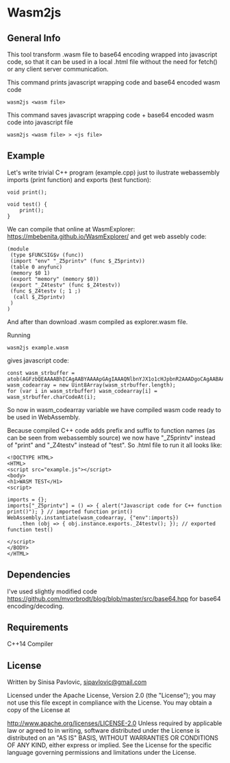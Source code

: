 
Wasm2js
=======

General Info
------------

This tool transform .wasm file to base64 encoding wrapped into javascript code, so that it can be used in a local .html file without the need for fetch() or any client server communication.

This command prints javascript wrapping code and base64 encoded wasm code

```
wasm2js <wasm file>
```

This command saves javascript wrapping code + base64 encoded wasm code into javascript file

```
wasm2js <wasm file> > <js file>
```

Example
-------

Let's write trivial C++ program (example.cpp) just to ilustrate webassembly imports (print function) and exports (test function):

```
void print();

void test() {
	print();
}
```

We can compile that online at WasmExplorer: https://mbebenita.github.io/WasmExplorer/ and get web assebly code:

```
(module
 (type $FUNCSIG$v (func))
 (import "env" "_Z5printv" (func $_Z5printv))
 (table 0 anyfunc)
 (memory $0 1)
 (export "memory" (memory $0))
 (export "_Z4testv" (func $_Z4testv))
 (func $_Z4testv (; 1 ;)
  (call $_Z5printv)
 )
)
```

And after than download .wasm compiled as explorer.wasm file.

Running 

```
wasm2js example.wasm 
```

gives javascript code:

```
const wasm_strbuffer = atob(AGFzbQEAAAABhICAgAABYAAAApGAgIAAAQNlbnYJX1o1cHJpbnR2AAADgoCAgAABAASEgICAAAFwAAAFg4CAgAABAAEGgYCAgAAAB5WAgIAAAgZtZW1vcnkCAAhfWjR0ZXN0dgABCoqAgIAAAYSAgIAAABAACw==);
wasm_codearray = new Uint8Array(wasm_strbuffer.length);
for (var i in wasm_strbuffer) wasm_codearray[i] = wasm_strbuffer.charCodeAt(i);
```

So now in wasm_codearray variable we have compiled wasm code ready to be used in WebAssembly.

Because compiled C++ code adds prefix and suffix to function names (as can be seen from webassembly source) we now have "_Z5printv" instead of "print" and "_Z4testv" instead of "test". So .html file to run it all looks like:

```
<!DOCTYPE HTML>
<HTML>
<script src="example.js"></script>
<body>
<h1>WASM TEST</H1>
<script>

imports = {};
imports["_Z5printv"] = () => { alert("Javascript code for C++ function print()"); } // imported function print()
WebAssembly.instantiate(wasm_codearray, {"env":imports})
	.then (obj => { obj.instance.exports._Z4testv(); }); // exported function test()

</script>
</BODY>
</HTML>
```


Dependencies
------------
I've used slightly modified code https://github.com/mvorbrodt/blog/blob/master/src/base64.hpp for base64 encoding/decoding.


Requirements
------------
C++14 Compiler


License
-------

Written by Sinisa Pavlovic, sipavlovic@gmail.com

Licensed under the Apache License, Version 2.0 (the "License"); you may not use this file except in compliance with the License. You may obtain a copy of the License at

 http://www.apache.org/licenses/LICENSE-2.0
Unless required by applicable law or agreed to in writing, software distributed under the License is distributed on an "AS IS" BASIS, WITHOUT WARRANTIES OR CONDITIONS OF ANY KIND, either express or implied. See the License for the specific language governing permissions and limitations under the License.



